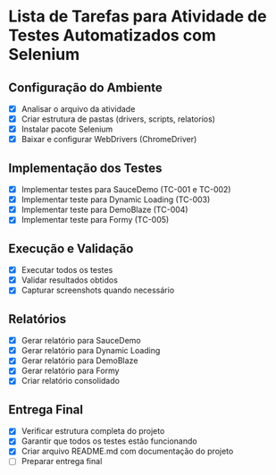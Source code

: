 # Lista de Tarefas para Atividade de Testes Automatizados com Selenium

## Configuração do Ambiente
- [x] Analisar o arquivo da atividade
- [x] Criar estrutura de pastas (drivers, scripts, relatorios)
- [x] Instalar pacote Selenium
- [x] Baixar e configurar WebDrivers (ChromeDriver)

## Implementação dos Testes
- [x] Implementar testes para SauceDemo (TC-001 e TC-002)
- [x] Implementar teste para Dynamic Loading (TC-003)
- [x] Implementar teste para DemoBlaze (TC-004)
- [x] Implementar teste para Formy (TC-005)

## Execução e Validação
- [x] Executar todos os testes
- [x] Validar resultados obtidos
- [x] Capturar screenshots quando necessário

## Relatórios
- [x] Gerar relatório para SauceDemo
- [x] Gerar relatório para Dynamic Loading
- [x] Gerar relatório para DemoBlaze
- [x] Gerar relatório para Formy
- [x] Criar relatório consolidado

## Entrega Final
- [x] Verificar estrutura completa do projeto
- [x] Garantir que todos os testes estão funcionando
- [x] Criar arquivo README.md com documentação do projeto
- [ ] Preparar entrega final
